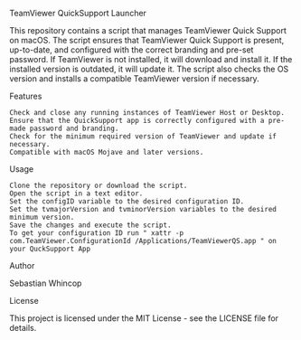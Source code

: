 TeamViewer QuickSupport Launcher

This repository contains a script that manages TeamViewer Quick Support on macOS. The script ensures that TeamViewer Quick Support is present, up-to-date, and configured with the correct branding and pre-set password. If TeamViewer is not installed, it will download and install it. If the installed version is outdated, it will update it. The script also checks the OS version and installs a compatible TeamViewer version if necessary.

Features

    Check and close any running instances of TeamViewer Host or Desktop.
    Ensure that the QuickSupport app is correctly configured with a pre-made password and branding.
    Check for the minimum required version of TeamViewer and update if necessary.
    Compatible with macOS Mojave and later versions.

Usage

    Clone the repository or download the script.
    Open the script in a text editor.
    Set the configID variable to the desired configuration ID.
    Set the tvmajorVersion and tvminorVersion variables to the desired minimum version.
    Save the changes and execute the script.
    To get your configuration ID run " xattr -p com.TeamViewer.ConfigurationId /Applications/TeamViewerQS.app " on your QuckSupport App

Author

Sebastian Whincop

License

This project is licensed under the MIT License - see the LICENSE file for details.
